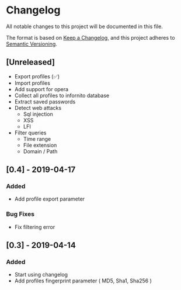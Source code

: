 # Changelog
All notable changes to this project will be documented in this file.

The format is based on [Keep a Changelog](https://keepachangelog.com/en/1.0.0/),
and this project adheres to [Semantic Versioning](https://semver.org/spec/v2.0.0.html).

## [Unreleased]
- Export profiles (✅)
- Import profiles
- Add support for opera
- Collect all profiles to infornito database
- Extract saved passwords
- Detect web attacks
    - Sql injection
    - XSS
    - LFI
- Filter queries
    - Time range
    - File extension
    - Domain / Path

## [0.4] - 2019-04-17
### Added
- Add profile export parameter
### Bug Fixes
- Fix filtering error

## [0.3] - 2019-04-14
### Added
- Start using changelog
- Add profiles fingerprint parameter ( MD5, Sha1, Sha256 )